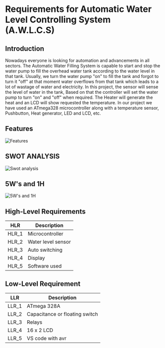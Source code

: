 # Requirements for Automatic Water Level Controlling System (A.W.L.C.S)


## Introduction

Nowadays everyone is looking for automation and advancements in all sectors. The Automatic Water Filling System is capable to start and stop the water pump to fill the overhead water tank according to the water level in that tank. 
Usually, we turn the water pump "on" to fill the tank and forgot to turn it "off" at that moment water overflows from that tank which leads to a lot of wastage of water and electricity.
In this project, the sensor will sense the level of water in the tank, Based on that the controller will set the water pump to turn "on" and "off" when required. The Heater will generate the heat and an LCD will show requested the temperature. In our project we have used an ATmega328 microcontroller along with a temperature sensor, Pushbutton, Heat generator, LED and LCD, etc.

## Features

![Features](https://github.com/vinayvanka/M2_EmbSys/blob/main/Project/1_Requirements/features.jpeg)

## SWOT ANALYSIS

![Swot analysis](https://github.com/vinayvanka/M2_EmbSys/blob/main/Project/1_Requirements/SWOT%20Analysis.jpeg)

## 5W's and 1H

![5W's and 1H](https://github.com/vinayvanka/M2_EmbSys/blob/main/Project/1_Requirements/5W1H.jpeg)


## High-Level Requirements

|HLR|     Description                   |
|------|  --------------                |
|HLR_1|   Microcontroller               |
|HLR_2|   Water level sensor            |
|HLR_3|   Auto switching                |
|HLR_4|   Display                       |
|HLR_5|   Software used                 |


## Low-Level Requirement

|LLR|     Description |
|------|  ------------|
|LLR_1|   ATmega 328A      |
|LLR_2|   Capacitance or floating switch|
|LLR_3|   Relays           |
|LLR_4|   16 x 2 LCD       |
|LLR_5|   VS code with avr |






